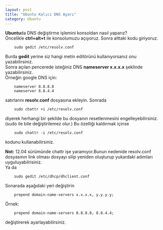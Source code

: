 ```yaml
---
layout: post
title: "Ubuntu Kalıcı DNS Ayarı"
category: Ubuntu
---
```


**Ubuntu**da DNS değiştirme işlemini konsoldan nasıl yaparız?<br>
Öncelikle **ctrl+alt+t** ile konsolumuzu açıyoruz.
Sonra alttaki kodu giriyoruz.

        sudo gedit /etc/resolv.conf

Burda **gedit** yerine siz hangi metin editörünü kullanıyorsanız onu yazabilirsiniz.<br>
Sonra açılan pencerede isteğiniz DNS **nameserver x.x.x.x** şeklinde yazabilirsiniz.<br>
Örneğin google DNS için:

        nameserver 8.8.8.8
        nameserver 8.8.4.4

satırlarını **resolv.conf** dosyasına ekleyin.
Sonrada

        sudo chattr +i /etc/resolv.conf

diyerek herhangi bir şekilde bu dosyanın resetlenmesini engelleyebilirsiniz.(sudo ile bile değiştirilemez olur.)
Bu özelliği kaldırmak içinse

        sudo chattr -i /etc/resolv.conf

kodunu kullanabilirsiniz.

**Not:** 12.04 sürümünde chattr işe yaramıyor.Bunun nedenide resolv.conf dosyasının link olması dosyayı silip yeniden oluşturup yukardaki adımları uyguluyabilrisiniz.<br>
Ya da

        sudo gedit /etc/dhcp/dhclient.conf

Sonarada aşağıdaki yeri değiştirin

        prepend domain-name-servers x.x.x.x, y.y.y.y;

Örnek:

        prepend domain-name-servers 8.8.8.8, 8.8.4.4;

değiştirerek ayarlayabilirsiniz.
